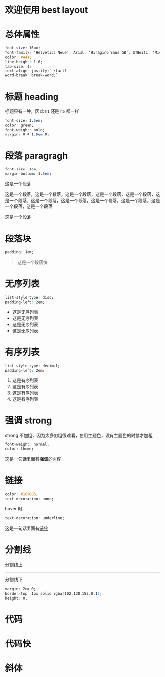 # 欢迎使用 best layout

# 总体属性

```css
font-size: 16px;
font-family: 'Helvetica Neue', Arial, 'Hiragino Sans GB', STHeiti, 'Microsoft YaHei', 'WenQuanYi Micro Hei', SimSun, Song, sans-serif;
color: #444;
line-height: 1.6;
tab-size: 4;
text-align: justify;` start?
word-break: break-word;`
```

# 标题 heading

标题只有一种，因此 `h1` 还是 `h6` 都一样

```css
font-size: 1.5em;
color: green;
font-weight: bold;
margin: 0 0 1.5em 0;
```


# 段落 paragragh

```css
font-size: 1em;
margin-bottom: 1.5em;
```

这是一个段落

这是一个段落，这是一个段落，这是一个段落，这是一个段落，这是一个段落，这是一个段落，这是一个段落，这是一个段落，这是一个段落，这是一个段落，这是一个段落，这是一个段落

这是一个段落


# 段落块

```css
padding: 1em;
```

> 这是一个段落快

# 无序列表

```css
list-style-type: disc;
padding-left: 2em;
```

- 这是无序列表
- 这是无序列表
- 这是无序列表
- 这是无序列表

# 有序列表

```css
list-style-type: decimal;
padding-left: 2em;
```

1. 这是有序列表
1. 这是有序列表
1. 这是有序列表
1. 这是有序列表

# 强调 strong

strong 不加粗，因为太多加粗很难看，使用主题色，没有主题色的时候才加粗

```css
font-weight: normal;
color: theme;
```

这是一句话里面有**强调**的内容

# 链接

```css
color: #105CB6;
text-decoration: none;
```

hover 时

```css
text-decoration: underline;
```

这是一句话里面有[链接](/link)

# 分割线

分割线上

---

分割线下

```css
margin: 2em 0;
border-top: 1px solid rgba(102,128,153,0.1);
height: 0;
```

# 代码

# 代码快

# 斜体



